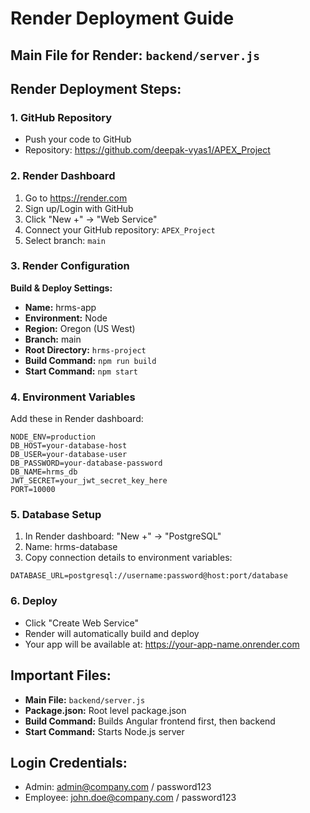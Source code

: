 # Render Deployment Guide

## Main File for Render: `backend/server.js`

## Render Deployment Steps:

### 1. GitHub Repository
- Push your code to GitHub
- Repository: https://github.com/deepak-vyas1/APEX_Project

### 2. Render Dashboard
1. Go to https://render.com
2. Sign up/Login with GitHub
3. Click "New +" → "Web Service"
4. Connect your GitHub repository: `APEX_Project`
5. Select branch: `main`

### 3. Render Configuration
**Build & Deploy Settings:**
- **Name:** hrms-app
- **Environment:** Node
- **Region:** Oregon (US West)
- **Branch:** main
- **Root Directory:** `hrms-project`
- **Build Command:** `npm run build`
- **Start Command:** `npm start`

### 4. Environment Variables
Add these in Render dashboard:
```
NODE_ENV=production
DB_HOST=your-database-host
DB_USER=your-database-user
DB_PASSWORD=your-database-password
DB_NAME=hrms_db
JWT_SECRET=your_jwt_secret_key_here
PORT=10000
```

### 5. Database Setup
1. In Render dashboard: "New +" → "PostgreSQL"
2. Name: hrms-database
3. Copy connection details to environment variables:
```
DATABASE_URL=postgresql://username:password@host:port/database
```

### 6. Deploy
- Click "Create Web Service"
- Render will automatically build and deploy
- Your app will be available at: https://your-app-name.onrender.com

## Important Files:
- **Main File:** `backend/server.js`
- **Package.json:** Root level package.json
- **Build Command:** Builds Angular frontend first, then backend
- **Start Command:** Starts Node.js server

## Login Credentials:
- Admin: admin@company.com / password123
- Employee: john.doe@company.com / password123